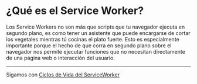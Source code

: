 # ¿Qué es el Service Worker?

Los Service Workers no son más que scripts que tu navegador ejecuta en segundo plano, es como tener un asistente que puede encargarse de cortar los vegetales mientras tú cocinas el plato fuerte. Esto es especialmente importante porque el hecho de que corra en segundo plano sobre el navegador nos permite ejecutar funciones que no necesitan directamente de una página web o interacción del usuario.

---

Sigamos con [Ciclos de Vida del ServiceWorker](./ciclos.md)